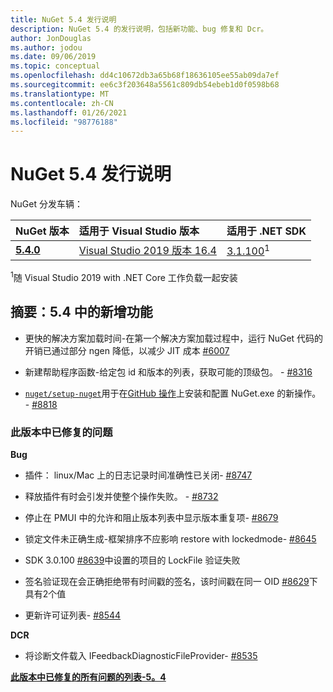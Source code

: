 ```yaml
---
title: NuGet 5.4 发行说明
description: NuGet 5.4 的发行说明，包括新功能、bug 修复和 Dcr。
author: JonDouglas
ms.author: jodou
ms.date: 09/06/2019
ms.topic: conceptual
ms.openlocfilehash: dd4c10672db3a65b68f18636105ee55ab09da7ef
ms.sourcegitcommit: ee6c3f203648a5561c809db54ebeb1d0f0598b68
ms.translationtype: MT
ms.contentlocale: zh-CN
ms.lasthandoff: 01/26/2021
ms.locfileid: "98776188"
---
```

# <a name="nuget-54-release-notes"></a>NuGet 5.4 发行说明

NuGet 分发车辆：

| NuGet 版本 | 适用于 Visual Studio 版本| 适用于 .NET SDK|
|:---|:---|:---|
| [**5.4.0**](https://nuget.org/downloads) | [Visual Studio 2019 版本 16.4](https://visualstudio.microsoft.com/downloads/) | [3.1.100](https://dotnet.microsoft.com/download/dotnet-core/3.1)<sup>1</sup> |

<sup>1</sup>随 Visual Studio 2019 with .NET Core 工作负载一起安装

## <a name="summary-whats-new-in-54"></a>摘要：5.4 中的新增功能

* 更快的解决方案加载时间-在第一个解决方案加载过程中，运行 NuGet 代码的开销已通过部分 ngen 降低，以减少 JIT 成本 [#6007](https://github.com/NuGet/Home/issues/6007)

* 新建帮助程序函数-给定包 id 和版本的列表，获取可能的顶级包。 - [#8316](https://github.com/NuGet/Home/issues/8316)

* [`nuget/setup-nuget`](https://github.com/marketplace/actions/setup-nuget-exe-for-use-with-actions)用于在[GitHub 操作](https://github.com/features/actions)上安装和配置 NuGet.exe 的新操作。 - [#8818](https://github.com/NuGet/Home/issues/8818)

### <a name="issues-fixed-in-this-release"></a>此版本中已修复的问题

**Bug**

* 插件： linux/Mac 上的日志记录时间准确性已关闭- [#8747](https://github.com/NuGet/Home/issues/8747)

* 释放插件有时会引发并使整个操作失败。 - [#8732](https://github.com/NuGet/Home/issues/8732)

* 停止在 PMUI 中的允许和阻止版本列表中显示版本重复项- [#8679](https://github.com/NuGet/Home/issues/8679)

* 锁定文件未正确生成-框架排序不应影响 restore with lockedmode- [#8645](https://github.com/NuGet/Home/issues/8645)

* <RuntimeIdentifiers>SDK 3.0.100 [#8639](https://github.com/NuGet/Home/issues/8639)中设置的项目的 LockFile 验证失败

* 签名验证现在会正确拒绝带有时间戳的签名，该时间戳在同一 OID [#8629](https://github.com/NuGet/Home/issues/8629)下具有2个值

* 更新许可证列表- [#8544](https://github.com/NuGet/Home/issues/8544)

**DCR**

* 将诊断文件载入 IFeedbackDiagnosticFileProvider- [#8535](https://github.com/NuGet/Home/issues/8535)

**[此版本中已修复的所有问题的列表-5。4](https://github.com/nuget/home/issues?q=is%3Aissue+is%3Aclosed+milestone%3A%225.4")**
